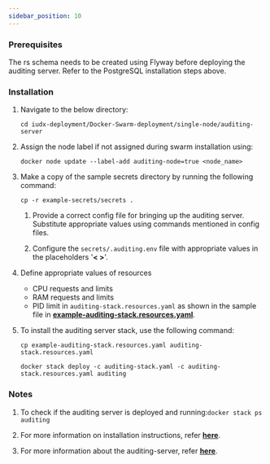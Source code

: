 ```yaml
---
sidebar_position: 10
---
```


### Prerequisites

The rs schema needs to be created using Flyway before deploying the auditing server. Refer to the PostgreSQL installation steps above.

### Installation

1. Navigate to the below directory:

    ```
    cd iudx-deployment/Docker-Swarm-deployment/single-node/auditing-server
    ```

2. Assign the node label if not assigned during swarm installation using:

    ```
    docker node update --label-add auditing-node=true <node_name>
    ```

3. Make a copy of the sample secrets directory by running the following command:

    ```
    cp -r example-secrets/secrets .
    ```

    1. Provide a correct config file for bringing up the auditing server. Substitute appropriate values using commands mentioned in config files.

    2. Configure the `secrets/.auditing.env` file with appropriate values in the placeholders '**< >**'.

4. Define appropriate values of resources 
   
   + CPU requests and limits
   + RAM requests and limits
   + PID limit 
   in `auditing-stack.resources.yaml` as shown in the sample file in **[example-auditing-stack.resources.yaml](https://github.com/datakaveri/iudx-deployment/blob/4.5.0/Docker-Swarm-deployment/single-node/auditing-server/example-auditing-stack.resources.yaml)**.

5. To install the auditing server stack, use the following command:

    ```
    cp example-auditing-stack.resources.yaml auditing-stack.resources.yaml

    docker stack deploy -c auditing-stack.yaml -c auditing-stack.resources.yaml auditing
    ```

### Notes

1. To check if the auditing server is deployed and running:` docker stack ps auditing `


2. For more information on installation instructions, refer **[here](https://github.com/datakaveri/iudx-deployment/tree/4.5.0/Docker-Swarm-deployment/single-node/auditing-server#introduction)**.
3. For more information about the auditing-server, refer **[here](https://github.com/datakaveri/auditing-server)**.

